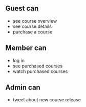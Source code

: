  ## Guest can
 
* see course overview
* see course details
* purchase a course

## Member can

* log in
* see purchased courses
* watch purchased courses

## Admin can 
* tweet about new course release
